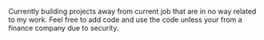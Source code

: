 Currently building projects away from current job that are in no way related to my work.
Feel free to add code and use the code unless your from a finance company due to security.  

